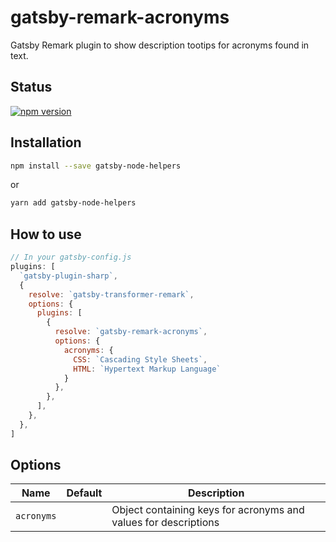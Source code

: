 # gatsby-remark-acronyms

Gatsby Remark plugin to show description tootips for acronyms found in text.

## Status

[![npm version](https://img.shields.io/npm/v/gatsby-remark-acronyms)](https://www.npmjs.com/package/gatsby-remark-acronyms)

## Installation

```sh
npm install --save gatsby-node-helpers
```

or

```sh
yarn add gatsby-node-helpers
```

## How to use

```js
// In your gatsby-config.js
plugins: [
  `gatsby-plugin-sharp`,
  {
    resolve: `gatsby-transformer-remark`,
    options: {
      plugins: [
        {
          resolve: `gatsby-remark-acronyms`,
          options: {
            acronyms: {
              CSS: `Cascading Style Sheets`,
              HTML: `Hypertext Markup Language`
            }
          },
        },
      ],
    },
  },
]
```

## Options

| Name       | Default | Description                                                     |
| ---------- | ------- | --------------------------------------------------------------- |
| `acronyms` |         | Object containing keys for acronyms and values for descriptions |
